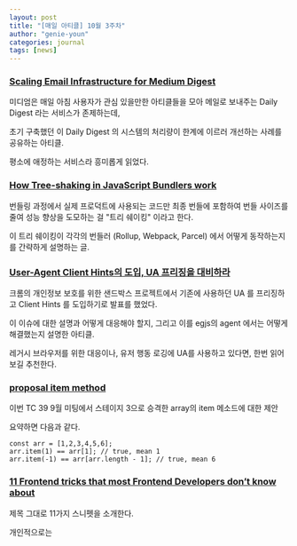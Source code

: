 ```yaml
---
layout: post
title: "[매일 아티클] 10월 3주차"
author: "genie-youn"
categories: journal
tags: [news]
---
```


### [Scaling Email Infrastructure for Medium Digest](https://medium.engineering/scaling-email-infrastructure-for-medium-digest-254223c883b8)

미디엄은 매일 아침 사용자가 관심 있을만한 아티클들을 모아 메일로 보내주는 Daily Digest 라는 서비스가 존제하는데,

초기 구축했던 이 Daily Digest 의 시스템의 처리량이 한계에 이르러 개선하는 사례를 공유하는 아티클.

평소에 애정하는 서비스라 흥미롭게 읽었다.

### [How Tree-shaking in JavaScript Bundlers work](https://medium.com/javascript-in-plain-english/tree-shaking-in-javascript-bundlers-cf5c9583b13d)

번들링 과정에서 실제 프로덕트에 사용되는 코드만 최종 번들에 포함하여 번들 사이즈를 줄여 성능 향상을 도모하는 걸 "트리 쉐이킹" 이라고 한다.

이 트리 쉐이킹이 각각의 번들러 (Rollup, Webpack, Parcel) 에서 어떻게 동작하는지를 간략하게 설명하는 글.

### [User-Agent Client Hints의 도입, UA 프리징을 대비하라](https://d2.naver.com/helloworld/6532276)

크롬의 개인정보 보호를 위한 샌드박스 프로젝트에서 기존에 사용하던 UA 를 프리징하고 Client Hints 를 도입하기로 발표를 했었다.

이 이슈에 대한 설명과 어떻게 대응해야 할지, 그리고 이를 egjs의 agent 에서는 어떻게 해결했는지 설명한 아티클.

레거시 브라우저를 위한 대응이나, 유저 행동 로깅에 UA를 사용하고 있다면, 한번 읽어보길 추천한다.

### [proposal item method](https://github.com/tc39/proposal-item-method)

이번 TC 39 9월 미팅에서 스테이지 3으로 승격한 array의 item 메소드에 대한 제안

요약하면 다음과 같다.

```
const arr = [1,2,3,4,5,6];
arr.item(1) == arr[1]; // true, mean 1
arr.item(-1) == arr[arr.length - 1]; // true, mean 6
```

### [11 Frontend tricks that most Frontend Developers don’t know about](https://medium.com/javascript-in-plain-english/11-frontend-tricks-that-most-frontend-developers-dont-know-about-68dc48199ed6)

제목 그대로 11가지 스니펫을 소개한다.

개인적으로는 <datalist> 태그를 처음 알게되었다.
